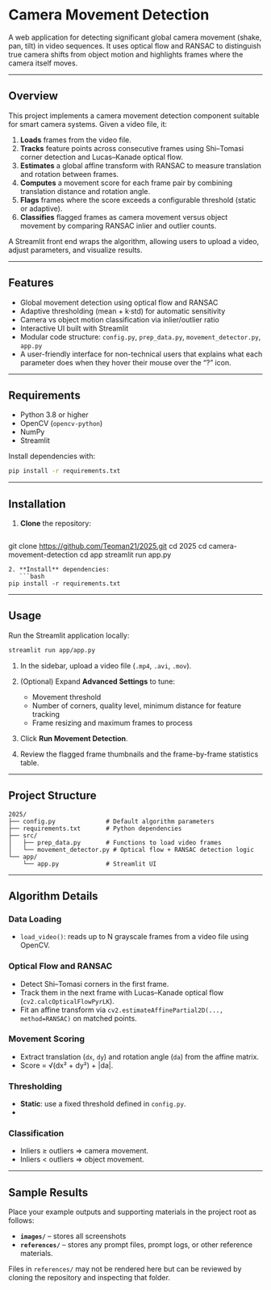 # Camera Movement Detection

A web application for detecting significant global camera movement (shake, pan, tilt) in video sequences. It uses optical flow and RANSAC to distinguish true camera shifts from object motion and highlights frames where the camera itself moves.

---

## Overview

This project implements a camera movement detection component suitable for smart camera systems. Given a video file, it:

1. **Loads** frames from the video file.
2. **Tracks** feature points across consecutive frames using Shi–Tomasi corner detection and Lucas–Kanade optical flow.
3. **Estimates** a global affine transform with RANSAC to measure translation and rotation between frames.
4. **Computes** a movement score for each frame pair by combining translation distance and rotation angle.
5. **Flags** frames where the score exceeds a configurable threshold (static or adaptive).
6. **Classifies** flagged frames as camera movement versus object movement by comparing RANSAC inlier and outlier counts.

A Streamlit front end wraps the algorithm, allowing users to upload a video, adjust parameters, and visualize results.

---

## Features

* Global movement detection using optical flow and RANSAC
* Adaptive thresholding (mean + k·std) for automatic sensitivity
* Camera vs object motion classification via inlier/outlier ratio
* Interactive UI built with Streamlit
* Modular code structure: `config.py`, `prep_data.py`, `movement_detector.py`, `app.py`
* A user-friendly interface for non-technical users that explains what each parameter does when they hover their mouse over the “?” icon.

---

## Requirements

* Python 3.8 or higher
* OpenCV (`opencv-python`)
* NumPy
* Streamlit

Install dependencies with:

```bash
pip install -r requirements.txt
```

---

## Installation

1. **Clone** the repository:

   ```bash
   ```

git clone https://github.com/Teoman21/2025.git
cd 2025 
cd camera-movement-detection
cd app
streamlit run app.py

````
2. **Install** dependencies:
   ```bash
pip install -r requirements.txt
````

---

## Usage

Run the Streamlit application locally:

```bash
streamlit run app/app.py
```

1. In the sidebar, upload a video file (`.mp4`, `.avi`, `.mov`).
2. (Optional) Expand **Advanced Settings** to tune:

   * Movement threshold
   * Number of corners, quality level, minimum distance for feature tracking
   * Frame resizing and maximum frames to process
3. Click **Run Movement Detection**.
4. Review the flagged frame thumbnails and the frame-by-frame statistics table.

---

## Project Structure

```
2025/
├── config.py              # Default algorithm parameters
├── requirements.txt       # Python dependencies
├── src/
│   ├── prep_data.py       # Functions to load video frames
│   └── movement_detector.py # Optical flow + RANSAC detection logic
└── app/
    └── app.py             # Streamlit UI
```

---

## Algorithm Details

### Data Loading

* `load_video()`: reads up to N grayscale frames from a video file using OpenCV.

### Optical Flow and RANSAC

* Detect Shi–Tomasi corners in the first frame.
* Track them in the next frame with Lucas–Kanade optical flow (`cv2.calcOpticalFlowPyrLK`).
* Fit an affine transform via `cv2.estimateAffinePartial2D(..., method=RANSAC)` on matched points.

### Movement Scoring

* Extract translation (`dx`, `dy`) and rotation angle (`da`) from the affine matrix.
* Score = √(dx² + dy²) + |da|.

### Thresholding

* **Static**: use a fixed threshold defined in `config.py`.
* 
### Classification

* Inliers ≥ outliers ⇒ camera movement.
* Inliers < outliers ⇒ object movement.

---

## Sample Results

Place your example outputs and supporting materials in the project root as follows:

* **`images/`** – stores all screenshots 
* **`references/`** – stores any prompt files, prompt logs, or other reference materials.



Files in `references/` may not be rendered here but can be reviewed by cloning the repository and inspecting that folder.
